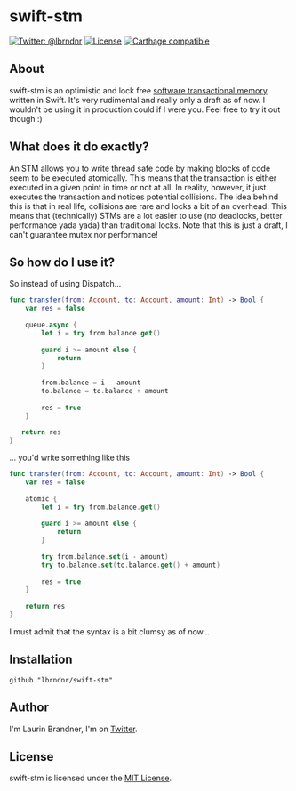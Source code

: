 # swift-stm

[![Twitter: @lbrndnr](https://img.shields.io/badge/contact-@lbrndnr-blue.svg?style=flat)](https://twitter.com/lbrndnr)
[![License](http://img.shields.io/badge/license-MIT-green.svg?style=flat)](https://github.com/lbrndnr/ImagePickerSheetController/blob/master/LICENSE)
[![Carthage compatible](https://img.shields.io/badge/Carthage-compatible-4BC51D.svg?style=flat)](https://github.com/Carthage/Carthage)

## About
swift-stm is an optimistic and lock free [software transactional memory](https://en.wikipedia.org/wiki/Software_transactional_memory) written in Swift. It's very rudimental and really only a draft as of now. I wouldn't be using it in production could if I were you. Feel free to try it out though :)

## What does it do exactly?

An STM allows you to write thread safe code by making blocks of code seem to be executed atomically. This means that the transaction is either executed in a given point in time or not at all. In reality, however, it just executes the transaction and notices potential collisions. 
The idea behind this is that in real life, collisions are rare and locks a bit of an overhead. This means that (technically) STMs are a lot easier to use (no deadlocks, better performance yada yada) than traditional locks.
Note that this is just a draft, I can't guarantee mutex nor performance!

## So how do I use it?

So instead of using Dispatch...

```swift
func transfer(from: Account, to: Account, amount: Int) -> Bool {
    var res = false
    
    queue.async {            
        let i = try from.balance.get()
        
        guard i >= amount else {
            return
        }
        
        from.balance = i - amount
       	to.balance = to.balance + amount
        
        res = true
    }
    
   return res
}
```

... you'd write something like this

```swift
func transfer(from: Account, to: Account, amount: Int) -> Bool {
    var res = false
    
    atomic {            
        let i = try from.balance.get()
        
        guard i >= amount else {
            return
        }
        
        try from.balance.set(i - amount)
        try to.balance.set(to.balance.get() + amount)
        
        res = true
    }
    
    return res
}
```

I must admit that the syntax is a bit clumsy as of now...

## Installation

```
github "lbrndnr/swift-stm"
```

## Author
I'm Laurin Brandner, I'm on [Twitter](https://twitter.com/lbrndnr).

## License
swift-stm is licensed under the [MIT License](http://opensource.org/licenses/mit-license.php).
